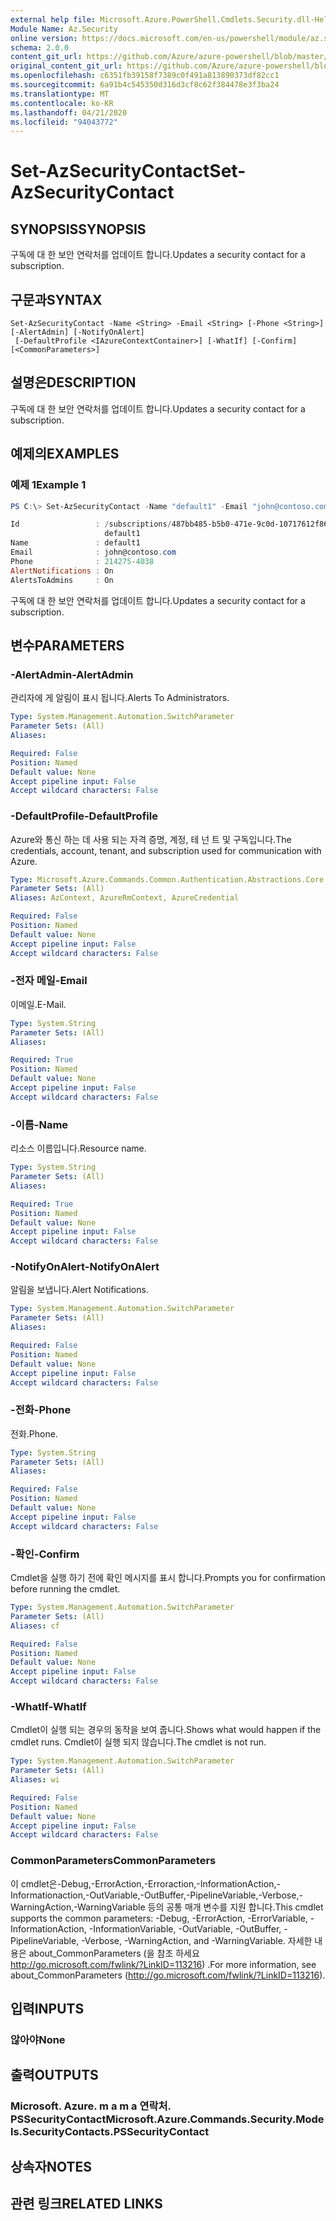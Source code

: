 ```yaml
---
external help file: Microsoft.Azure.PowerShell.Cmdlets.Security.dll-Help.xml
Module Name: Az.Security
online version: https://docs.microsoft.com/en-us/powershell/module/az.security/Set-AzSecurityContact
schema: 2.0.0
content_git_url: https://github.com/Azure/azure-powershell/blob/master/src/Security/Security/help/Set-AzSecurityContact.md
original_content_git_url: https://github.com/Azure/azure-powershell/blob/master/src/Security/Security/help/Set-AzSecurityContact.md
ms.openlocfilehash: c6351fb39158f7389c0f491a813890373df82cc1
ms.sourcegitcommit: 6a91b4c545350d316d3cf8c62f384478e3f3ba24
ms.translationtype: MT
ms.contentlocale: ko-KR
ms.lasthandoff: 04/21/2020
ms.locfileid: "94043772"
---
```

# <span data-ttu-id="89d0c-101">Set-AzSecurityContact</span><span class="sxs-lookup"><span data-stu-id="89d0c-101">Set-AzSecurityContact</span></span>

## <span data-ttu-id="89d0c-102">SYNOPSIS</span><span class="sxs-lookup"><span data-stu-id="89d0c-102">SYNOPSIS</span></span>
<span data-ttu-id="89d0c-103">구독에 대 한 보안 연락처를 업데이트 합니다.</span><span class="sxs-lookup"><span data-stu-id="89d0c-103">Updates a security contact for a subscription.</span></span>

## <span data-ttu-id="89d0c-104">구문과</span><span class="sxs-lookup"><span data-stu-id="89d0c-104">SYNTAX</span></span>

```
Set-AzSecurityContact -Name <String> -Email <String> [-Phone <String>] [-AlertAdmin] [-NotifyOnAlert]
 [-DefaultProfile <IAzureContextContainer>] [-WhatIf] [-Confirm] [<CommonParameters>]
```

## <span data-ttu-id="89d0c-105">설명은</span><span class="sxs-lookup"><span data-stu-id="89d0c-105">DESCRIPTION</span></span>
<span data-ttu-id="89d0c-106">구독에 대 한 보안 연락처를 업데이트 합니다.</span><span class="sxs-lookup"><span data-stu-id="89d0c-106">Updates a security contact for a subscription.</span></span>

## <span data-ttu-id="89d0c-107">예제의</span><span class="sxs-lookup"><span data-stu-id="89d0c-107">EXAMPLES</span></span>

### <span data-ttu-id="89d0c-108">예제 1</span><span class="sxs-lookup"><span data-stu-id="89d0c-108">Example 1</span></span>
```powershell
PS C:\> Set-AzSecurityContact -Name "default1" -Email "john@contoso.com" -Phone "214275-4038" -AlertAdmin -NotifyOnAlert

Id                 : /subscriptions/487bb485-b5b0-471e-9c0d-10717612f869/providers/Microsoft.Security/securityContacts/
                     default1
Name               : default1
Email              : john@contoso.com
Phone              : 214275-4038
AlertNotifications : On
AlertsToAdmins     : On
```

<span data-ttu-id="89d0c-109">구독에 대 한 보안 연락처를 업데이트 합니다.</span><span class="sxs-lookup"><span data-stu-id="89d0c-109">Updates a security contact for a subscription.</span></span>

## <span data-ttu-id="89d0c-110">변수</span><span class="sxs-lookup"><span data-stu-id="89d0c-110">PARAMETERS</span></span>

### <span data-ttu-id="89d0c-111">-AlertAdmin</span><span class="sxs-lookup"><span data-stu-id="89d0c-111">-AlertAdmin</span></span>
<span data-ttu-id="89d0c-112">관리자에 게 알림이 표시 됩니다.</span><span class="sxs-lookup"><span data-stu-id="89d0c-112">Alerts To Administrators.</span></span>

```yaml
Type: System.Management.Automation.SwitchParameter
Parameter Sets: (All)
Aliases:

Required: False
Position: Named
Default value: None
Accept pipeline input: False
Accept wildcard characters: False
```

### <span data-ttu-id="89d0c-113">-DefaultProfile</span><span class="sxs-lookup"><span data-stu-id="89d0c-113">-DefaultProfile</span></span>
<span data-ttu-id="89d0c-114">Azure와 통신 하는 데 사용 되는 자격 증명, 계정, 테 넌 트 및 구독입니다.</span><span class="sxs-lookup"><span data-stu-id="89d0c-114">The credentials, account, tenant, and subscription used for communication with Azure.</span></span>

```yaml
Type: Microsoft.Azure.Commands.Common.Authentication.Abstractions.Core.IAzureContextContainer
Parameter Sets: (All)
Aliases: AzContext, AzureRmContext, AzureCredential

Required: False
Position: Named
Default value: None
Accept pipeline input: False
Accept wildcard characters: False
```

### <span data-ttu-id="89d0c-115">-전자 메일</span><span class="sxs-lookup"><span data-stu-id="89d0c-115">-Email</span></span>
<span data-ttu-id="89d0c-116">이메일.</span><span class="sxs-lookup"><span data-stu-id="89d0c-116">E-Mail.</span></span>

```yaml
Type: System.String
Parameter Sets: (All)
Aliases:

Required: True
Position: Named
Default value: None
Accept pipeline input: False
Accept wildcard characters: False
```

### <span data-ttu-id="89d0c-117">-이름</span><span class="sxs-lookup"><span data-stu-id="89d0c-117">-Name</span></span>
<span data-ttu-id="89d0c-118">리소스 이름입니다.</span><span class="sxs-lookup"><span data-stu-id="89d0c-118">Resource name.</span></span>

```yaml
Type: System.String
Parameter Sets: (All)
Aliases:

Required: True
Position: Named
Default value: None
Accept pipeline input: False
Accept wildcard characters: False
```

### <span data-ttu-id="89d0c-119">-NotifyOnAlert</span><span class="sxs-lookup"><span data-stu-id="89d0c-119">-NotifyOnAlert</span></span>
<span data-ttu-id="89d0c-120">알림을 보냅니다.</span><span class="sxs-lookup"><span data-stu-id="89d0c-120">Alert Notifications.</span></span>

```yaml
Type: System.Management.Automation.SwitchParameter
Parameter Sets: (All)
Aliases:

Required: False
Position: Named
Default value: None
Accept pipeline input: False
Accept wildcard characters: False
```

### <span data-ttu-id="89d0c-121">-전화</span><span class="sxs-lookup"><span data-stu-id="89d0c-121">-Phone</span></span>
<span data-ttu-id="89d0c-122">전화.</span><span class="sxs-lookup"><span data-stu-id="89d0c-122">Phone.</span></span>

```yaml
Type: System.String
Parameter Sets: (All)
Aliases:

Required: False
Position: Named
Default value: None
Accept pipeline input: False
Accept wildcard characters: False
```

### <span data-ttu-id="89d0c-123">-확인</span><span class="sxs-lookup"><span data-stu-id="89d0c-123">-Confirm</span></span>
<span data-ttu-id="89d0c-124">Cmdlet을 실행 하기 전에 확인 메시지를 표시 합니다.</span><span class="sxs-lookup"><span data-stu-id="89d0c-124">Prompts you for confirmation before running the cmdlet.</span></span>

```yaml
Type: System.Management.Automation.SwitchParameter
Parameter Sets: (All)
Aliases: cf

Required: False
Position: Named
Default value: None
Accept pipeline input: False
Accept wildcard characters: False
```

### <span data-ttu-id="89d0c-125">-WhatIf</span><span class="sxs-lookup"><span data-stu-id="89d0c-125">-WhatIf</span></span>
<span data-ttu-id="89d0c-126">Cmdlet이 실행 되는 경우의 동작을 보여 줍니다.</span><span class="sxs-lookup"><span data-stu-id="89d0c-126">Shows what would happen if the cmdlet runs.</span></span> <span data-ttu-id="89d0c-127">Cmdlet이 실행 되지 않습니다.</span><span class="sxs-lookup"><span data-stu-id="89d0c-127">The cmdlet is not run.</span></span>

```yaml
Type: System.Management.Automation.SwitchParameter
Parameter Sets: (All)
Aliases: wi

Required: False
Position: Named
Default value: None
Accept pipeline input: False
Accept wildcard characters: False
```

### <span data-ttu-id="89d0c-128">CommonParameters</span><span class="sxs-lookup"><span data-stu-id="89d0c-128">CommonParameters</span></span>
<span data-ttu-id="89d0c-129">이 cmdlet은-Debug,-ErrorAction,-Erroraction,-InformationAction,-Informationaction,-OutVariable,-OutBuffer,-PipelineVariable,-Verbose,-WarningAction,-WarningVariable 등의 공통 매개 변수를 지원 합니다.</span><span class="sxs-lookup"><span data-stu-id="89d0c-129">This cmdlet supports the common parameters: -Debug, -ErrorAction, -ErrorVariable, -InformationAction, -InformationVariable, -OutVariable, -OutBuffer, -PipelineVariable, -Verbose, -WarningAction, and -WarningVariable.</span></span> <span data-ttu-id="89d0c-130">자세한 내용은 about_CommonParameters (을 참조 하세요 http://go.microsoft.com/fwlink/?LinkID=113216) .</span><span class="sxs-lookup"><span data-stu-id="89d0c-130">For more information, see about_CommonParameters (http://go.microsoft.com/fwlink/?LinkID=113216).</span></span>

## <span data-ttu-id="89d0c-131">입력</span><span class="sxs-lookup"><span data-stu-id="89d0c-131">INPUTS</span></span>

### <span data-ttu-id="89d0c-132">않아야</span><span class="sxs-lookup"><span data-stu-id="89d0c-132">None</span></span>

## <span data-ttu-id="89d0c-133">출력</span><span class="sxs-lookup"><span data-stu-id="89d0c-133">OUTPUTS</span></span>

### <span data-ttu-id="89d0c-134">Microsoft. Azure. m a m a 연락처. PSSecurityContact</span><span class="sxs-lookup"><span data-stu-id="89d0c-134">Microsoft.Azure.Commands.Security.Models.SecurityContacts.PSSecurityContact</span></span>

## <span data-ttu-id="89d0c-135">상속자</span><span class="sxs-lookup"><span data-stu-id="89d0c-135">NOTES</span></span>

## <span data-ttu-id="89d0c-136">관련 링크</span><span class="sxs-lookup"><span data-stu-id="89d0c-136">RELATED LINKS</span></span>
